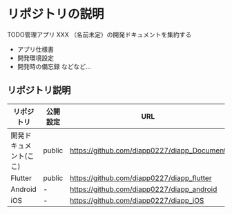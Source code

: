 # リポジトリの説明
TODO管理アプリ XXX （名前未定）の開発ドキュメントを集約する

* アプリ仕様書
* 開発環境設定
* 開発時の備忘録 などなど...

## リポジトリ説明

リポジトリ | 公開設定 | URL
-|-|-
開発ドキュメント(ここ) | public | https://github.com/diapp0227/diapp_Document
Flutter | public| https://github.com/diapp0227/diapp_flutter
Android | - | https://github.com/diapp0227/diapp_android
iOS | - | https://github.com/diapp0227/diapp_iOS
